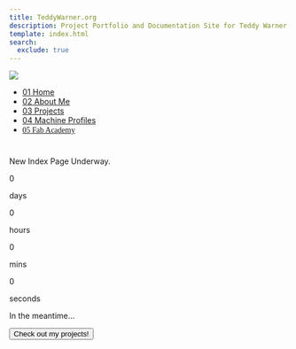 ```yaml
---
title: TeddyWarner.org
description: Project Portfolio and Documentation Site for Teddy Warner.
template: index.html
search:
  exclude: true
---
```


<head>
  <meta charset="UTF-8">
  <meta name="viewport" content="width=device-width, initial-scale=1.0">
  <title>Teddy Warner</title>
  <link rel="stylesheet" href="../assets/css/index.css">
  <script src="https://cdnjs.cloudflare.com/ajax/libs/jquery/3.3.1/jquery.min.js"></script>
  <script src="https://kit.fontawesome.com/79ff35ecec.js" crossorigin="anonymous"></script>
</head>

<img class="preloader" src="../images/index/loader.gif">
<div class="preloaderbg"></div>

<nav class="main-navigation">
    <ul>
      <li><a class="home" href="../"><span class="navnum">01</span> Home</a></li>
      <li><a class="about" href="http://teddywarner.com/About-Me/about/"><span class="navnum">02</span> About Me</a></li>
      <li><a class="proj" href="http://teddywarner.com/feed/"><span class="navnum">03</span> Projects</a></li>
      <li><a class="mach" href="http://teddywarner.com/Machine-Profiles/FusionPro48/"><span class="navnum">04</span> Machine Profiles</a></li>
      <li><a style="font-family: 'Fira Sans';" class="fab" href="https://fabacademy.org/2021/labs/charlotte/students/theodore-warner/"><span class="navnum">05</span> Fab Academy</a></li>
    </ul>
</nav>

<h1></h1>

<div class="modal">
  <p class="message">New Index Page Underway.</p>
        <div class="countdown-container">
            <div class="countdown-el days-c">
                <p class="big-text" id="days">0</p>
                <span>days</span>
            </div>
            <div class="countdown-el hours-c">
                <p class="big-text" id="hours">0</p>
                <span>hours</span>
            </div>
            <div class="countdown-el mins-c">
                <p class="big-text" id="mins">0</p>
                <span>mins</span>
            </div>
            <div class="countdown-el seconds-c">
                <p class="big-text" id="seconds">0</p>
                <span>seconds</span>
            </div>
        </div>
  <p class="sub-message">In the meantime...</p>
  <div class="options">
    <a href="http://teddywarner.com/feed/">
      <button class="btn" style="color:black;">Check out my projects!</button>
    </a>
  </div>
</div>

<!--<body>
  <main data-scroll-container>
   <section class="head" style="height:72em" data-scroll-section>
    <div class="funnyworm" style="z-index:-1;">
      <svg class="svgwave" xmlns="http://www.w3.org/2000/svg" width="651.13959" height="458.78751" viewBox="0 0 651.13959 458.78751">
        <defs>
          <linearGradient id="grad">
            <stop offset="5%" stop-color="#0f5cbf"/>
            <stop offset="25%" stop-color="#25d964"/>
            <stop offset="50%" stop-color="#f2b90f"/>
            <stop offset="75%" stop-color="#f24f13"/>
            <stop offset="95%" stop-color="#8080ff"/>
          </linearGradient>
        </defs>
         <path id="wavepath" d="m -248.17361,246.93888 c 24.96004,16.36036 49.9193,32.72021 73.62105,44.88566 23.70175,12.16546 46.14365,20.13548 67.53808,21.91827 21.394432,1.7828 41.73896,-2.62169 55.68722,-9.75315 13.948261,-7.13146 21.498958,-16.98931 26.847468,-29.99346 5.348511,-13.00415 8.494635,-29.15425 8.389798,-50.54871 -0.104836,-21.39446 -3.460633,-48.0311 -20.555114,-66.90869 -17.09448,-18.87758 -47.925876,-29.99366 -69.320482,-53.80018 -21.3946,-23.806515 -33.34963,-60.300818 -23.3865,-85.995374 9.96313,-25.694556 41.843213,-40.58591 77.291019,-49.395388 35.447805,-8.809479 74.459737,-11.536119 110.116538,-12.375089 35.656801,-0.83897 67.957003,0.209738 95.539133,5.768177 27.58214,5.558439 50.4435,15.625828 69.32095,30.518161 18.87746,14.8923329 33.7688,34.607632 51.59759,53.065601 17.82878,18.457969 38.59279,35.656435 67.22366,46.563331 28.63086,10.906891 65.1259,15.521211 101.62137,20.135581"></path>
         <text id="wavetext" text-anchor="middle">
          <textPath class="my-text" href="#wavepath" startOffset="50%">
          <animate attributeName="startOffset" from="-50%" to="150%" begin="0s" dur="100s" repeatCount="indefinite"></animate>
            TEDDYWARNER.ORG • TEDDYWARNER.ORG • TEDDYWARNER.ORG • TEDDYWARNER.ORG • TEDDYWARNER.ORG • TEDDYWARNER.ORG • TEDDYWARNER.ORG • TEDDYWARNER.ORG • TEDDYWARNER.ORG • TEDDYWARNER.ORG • TEDDYWARNER.ORG • TEDDYWARNER.ORG • TEDDYWARNER.ORG • TEDDYWARNER.ORG • TEDDYWARNER.ORG • 
          </textPath>
        </text>
      </svg>
    </div>
    <div class="avatar-container">
      <center>
        <img class="avatar">
      </center>
    </div>
    <div class="hole1" style="z-index:-1;">
      <svg class="svgspin1" xmlns="http://www.w3.org/2000/svg" width="109.01334mm" height="108.60135mm" viewBox="0 0 109.01334 108.60135">
        <defs>
          <clipPath id="myClip1">
              <path transform="scale(2.38)" d="M 24.714666,11.296318 C 13.323524,16.938343 5.1073711,23.065641 1.9044893,31.699804 -1.2983925,40.333967 0.51190865,51.474289 7.2957899,60.658898 14.079671,69.843507 25.836173,77.071843 36.337524,84.555813 c 10.50135,7.48397 19.746332,15.222649 29.77514,19.820247 10.028808,4.59759 20.840247,6.05374 27.921117,-1.09297 7.080869,-7.146718 10.430629,-22.895579 12.531879,-35.774947 2.10125,-12.879367 2.95373,-22.887717 0.92183,-31.987606 C 105.45558,26.420648 100.53937,18.230297 93.016916,11.685032 85.494457,5.1397676 75.366562,0.24052821 63.019063,0.36909154 50.671564,0.49765486 36.105807,5.6542924 24.714666,11.296318 Z"></path>
          </clipPath>
        </defs>
      </svg>
    </div>
    <div class="hole2" style="z-index:-1;">
      <svg class="svgspin2" xmlns="http://www.w3.org/2000/svg" width="139.41669mm" height="105.1701mm" viewBox="0 0 139.41669 105.1701">
        <defs>
          <clipPath id="myClip2">
            <path transform="scale(2.86)" d="m 62.849321,26.23857 c 6.914581,7.091318 16.376711,12.516217 29.18273,16.968074 12.806019,4.451858 28.954879,7.930418 37.909179,13.975608 8.95431,6.04519 10.67558,14.469968 8.06447,22.760979 -2.61111,8.29101 -9.33294,15.745074 -16.53733,19.979824 -7.20439,4.234755 -14.74191,5.084795 -24.609565,4.919735 -9.867656,-0.16505 -22.064076,-1.34522 -32.768676,-4.2537 C 53.385529,97.680613 44.174053,93.043994 35.51008,87.412892 26.846108,81.78179 18.730079,75.156459 12.24633,66.532136 5.7625818,57.907812 0.79925286,47.039032 0.34379623,37.56573 -0.1116604,28.092428 3.8848046,19.892876 8.7613652,13.546875 13.637926,7.2008746 19.394051,2.7091682 25.947569,1.0323236 32.501088,-0.64452108 39.851209,0.4935627 45.709704,5.4416481 51.568199,10.389733 55.93474,19.147253 62.849321,26.23857 Z"></path>
          </clipPath>
        </defs>
      </svg>
    </div>
    <div class="introabt">
      <div id="typed-strings">
        <h2>a student.</h2>
        <h2>a maker.</h2>
        <h2>a developer.</h2>
        <h2>an <em>award winning</em> designer.</h2>
        <h2>a graduate of the <a href="https://fabacademy.org/">Fab Academy</a>.</h2>
      </div>
      <h2><b>Hey! I’m Teddy Warner✌️,</b> <span id="typed"></span></h2>
      <h3>I'm a student at the University of Southern California's <a href="https://iovine-young.usc.edu/">Iovine and Young Academy</a>, currently located in <em>Charlotte, NC</em> 🇺🇸. As a graduate of the Fab Foundation's <a href="https://fabacademy.org/">Fab Academy</a>, I have a great interest in contemporary fabrication technologies, and a passion to spread the reaches of digital fabrication.
      </h3> 
      <h3> I utlize plethoras of fabrication processes to produce mixed-media projects equipped with additive and subtractive parts, custom electronics, and software integration. My personal work encompasses my hope to inspire & showcase the vast potential of digital fabrication.
      </h3>
      <h3 style="width:31em;">When I'm not studying, I love to lose myself in the internet or pick up a new book, hit a mountain bike trail with my friends, and foremost, continue work on a project. Regardless of the activity, you'll always find me listing to some music.
      </h3>
      <div id="abtmebttncontainer">
        <div id="circle">
          <svg version="1.1" xmlns="http://www.w3.org/2000/svg" xmlns:xlink="http://www.w3.org/1999/xlink" x="0px" y="0px" width="200px" height="200px" viewBox="0 0 300 300" xml:space="preserve" class="textrev">
            <defs>
              <path id="circlePath" d=" M 150, 150 m -60, 0 a 60,60 0 0,1 120,0 a 60,60 0 0,1 -120,0 "/>
            </defs>
            <g>
             <use xlink:href="#circlePath" fill="none"/>
               <text>
                 <textPath fill="var(--md-default-fg-color)" xlink:href="#circlePath">- More About Me - More About Me - More About Me </textPath>
               </text>
            </g>
            <a href="http://teddywarner.com/About-Me/about/" class="abtbtn" onmouseenter="leftrevon()" onmouseleave="leftrevoff()">
              <circle fill="none" cx="150" cy="150" r="75"/>
             </a>
          </svg>
        </div>
       </div>
    </div>
   </section>
    <section class="funnyquote" style="height:100vh;" data-scroll-section>
      <img class="quote" src="https://picsum.photos/800/400">
    </section>    
    <section class="featured-projects" data-scroll-section>
      <h2>Featured Projects</h2>
      <div class="grid">
        <div class="project shadowbox large">
          <img src="project1.jpg" alt="Project 1">
          <h3>Project 1</h3>
          <p>Lorem ipsum dolor sit amet, consectetur adipiscing elit. Donec sed odio dui.</p>
        </div>
        <div class="project shadowbox medium">
          <img src="project2.jpg" alt="Project 2">
          <h3>Project 2</h3>
          <p>Lorem ipsum dolor sit amet, consectetur adipiscing elit. Donec sed odio dui.</p>
        </div>
        <div class="project shadowbox small">
          <img src="project3.jpg" alt="Project 3">
          <h3>Project 3</h3>
          <p>Lorem ipsum dolor sit amet, consectetur adipiscing elit. Donec sed odio dui.</p>
        </div>
        <div class="project shadowbox small">
          <img src="project4.jpg" alt="Project 4">
          <h3>Project 4</h3>
          <p>Lorem ipsum dolor sit amet, consectetur adipiscing elit. Donec sed odio dui.</p>
        </div>
        <div class="project shadowbox large">
          <img src="project5.jpg" alt="Project 5">
          <h3>Project 5</h3>
          <p>Lorem ipsum dolor sit amet, consectetur adipiscing elit. Donec sed odio dui.</p>
        </div>
      </div>
    </section>    
    <section class="featured-articles" data-scroll-section>
      <h2>Featured Articles</h2>
      <div class="article-scroller">
        <div class="article-set">
          <div class="article">
            <img src="article1.jpg" alt="Article 1">
            <h3>Article 1</h3>
            <p>Lorem ipsum dolor sit amet, consectetur adipiscing elit. Donec sed odio dui.</p>
          </div>
          <div class="article">
            <img src="article2.jpg" alt="Article 2">
            <h3>Article 2</h3>
            <p>Lorem ipsum dolor sit amet, consectetur adipiscing elit. Donec sed odio dui.</p>
          </div>
          <div class="article">
            <img src="article3.jpg" alt="Article 3">
            <h3>Article 3</h3>
            <p>Lorem ipsum dolor sit amet, consectetur adipiscing elit. Donec sed odio dui.</p>
          </div>
        </div>
        <div class="article-set">
          <div class="article">
            <img src="article4.jpg" alt="Article 4">
            <h3>Article 4</h3>
            <p>Lorem ipsum dolor sit amet, consectetur adipiscing elit. Donec sed odio dui.</p>
          </div>
          <div class="article">
            <img src="article5.jpg" alt="Article 5">
            <h3>Article 5</h3>
            <p>Lorem ipsum dolor sit amet, consectetur adipiscing elit. Donec sed odio dui.</p>
          </div>
          <div class="article">
            <img src="article6.jpg" alt="Article 6">
            <h3>Article 6</h3>
            <p>Lorem ipsum dolor sit amet, consectetur adipiscing elit. Donec sed odio dui.</p>
          </div>
        </div>
        <div class="article-set">
          <div class="article">
            <img src="article7.jpg" alt="Article 7">
            <h3>Article 7</h3>
            <p>Lorem ipsum dolor sit amet, consectetur adipiscing elit. Donec sed odio dui.</p>
          </div>
          <div class="article">
            <img src="article8.jpg" alt="Article 8">
            <h3>Article 8</h3>
            <p>Lorem ipsum dolor sit amet, consectetur adipiscing elit. Donec sed odio dui.</p>
          </div>
          <div class="article">
            <img src="article9.jpg" alt="Article 9">
            <h3>Article 9</h3>
            <p>Lorem ipsum dolor sit amet, consectetur adipiscing elit. Donec sed odio dui.</p>
          </div>
        </div>
      </div>
      <div class="navigation-arrows">
        <button class="next-arrow"></button>
        <button class="prev-arrow"></button>
      </div>
    </section>
    <h1></h1>
  </main>-->

  <script src="https://cdn.jsdelivr.net/npm/locomotive-scroll@4.1.4/dist/locomotive-scroll.min.js"></script>
  <script src="https://cdn.jsdelivr.net/npm/typed.js@2.0.12"></script>
  <script>
    var supportsCssVars = function() {
        var e, t = document.createElement("style");
        return t.innerHTML = "root: { --tmp-var: bold; }", document.head.appendChild(t), e = !!(window.CSS && window.CSS.supports && window.CSS.supports("font-weight", "var(--tmp-var)")), t.parentNode.removeChild(t), e};
    supportsCssVars() || alert("Please view this page in a modern browser that supports CSS Variables :)."); 
    window.onload = function() {
        if(!window.location.hash) {
            window.location = window.location + '#/';
            window.location.reload();
        }
    }
    window.addEventListener( "pageshow", function ( event ) {
      var historyTraversal = event.persisted || 
                            ( typeof window.performance != "undefined" && 
                                  window.performance.navigation.type === 2 );
      if ( historyTraversal ) {
        window.location.reload();
        (function ($) {
          preloaderFadeOutInit();
        })(jQuery);
      }
    });
    function preloaderFadeOutInit(){  
      $('.preloader').delay(1800).fadeOut(525);
      $('.main-content').hide().delay(2500).fadeIn(160);
      $('.preloaderbg').delay(2500).fadeOut(160);
      $('body').attr('id','');
    }
    jQuery(window).on('load', function () {
      (function ($) {
      preloaderFadeOutInit();
      })(jQuery);
    });
    const scroll = new LocomotiveScroll({
      el: document.querySelector('[data-scroll-container]'),
      smooth: true,
      smoothMobile: true,
      inertia: 0.75,
      touchMultiplier: 2.5,
    });
    window.addEventListener('load', () => {
      scroll.update();
    });
    var typed = new Typed('#typed', {
      stringsElement: '#typed-strings',
      startDelay: 1000,
      loop: true
    });
    var typed = new Typed('#typed2', {
      stringsElement: '#typed-strings2',
      startDelay: 1000,
    });
    const element = document.body;
    let lastScroll = 0;
    scroll.on('scroll', (instance) => {
      document.documentElement.setAttribute('data-direction', instance.direction);
      document.documentElement.setAttribute('data-speed', instance.speed);
      document.documentElement.setAttribute('data-scrollY', instance.scroll.y);
      const currentScroll = instance.scroll.y;
      if (currentScroll <= 0) {
        element.classList.remove("scrollUp");
        return;
      }
      if (currentScroll > lastScroll && !element.classList.contains("scrollDown")) {
        element.classList.remove("scrollUp");
        element.classList.add("scrollDown");
      } else if (
        currentScroll < lastScroll &&
        element.classList.contains("scrollDown")
      ) {
        element.classList.remove("scrollDown");
        element.classList.add("scrollUp");
      }
      lastScroll = currentScroll;
    });
    function togglemenu() {
      var element = document.body;
        element.classList.toggle("toggle");
        element.classList.add("scrollUp");
    } 
    function leftrevon() {
      var element = document.body;
        element.classList.add("revleft");
    } 
    function leftrevoff() {
      var element = document.body;
        element.classList.remove("revleft");
    } 
    const articleScroller = document.querySelector('.article-scroller');
    const articleSets = document.querySelectorAll('.article-set');
    const prevArrow = document.querySelector('.prev-arrow');
    const nextArrow = document.querySelector('.next-arrow');
    let currentSet = 0;
    const scrollAmount = articleSets[0].clientWidth + parseInt(window.getComputedStyle(articleSets[0]).marginRight);
    function scrollNext() {
      currentSet = (currentSet + 1) % articleSets.length;
      articleScroller.scrollTo({
        left: scrollAmount * currentSet,
        behavior: 'smooth',
      });
    }
    function scrollPrev() {
      console.log("Hello world!"); 
      currentSet = (currentSet - 1 + articleSets.length) % articleSets.length;
      articleScroller.scrollTo({
        left: scrollAmount * currentSet,
        behavior: 'smooth',
      });
    }
    prevArrow.addEventListener('click', scrollPrev);
    nextArrow.addEventListener('click', scrollNext);
    function scrollFirst() {
      currentSet = 0;
      articleScroller.scrollTo({
        left: scrollAmount * currentSet,
        behavior: 'smooth',
      });
    }
    function scrollLast() {
      currentSet = articleSets.length - 1;
      articleScroller.scrollTo({
        left: scrollAmount * currentSet,
        behavior: 'smooth',
      });
    }
    prevArrow.addEventListener('click', () => {
      if (currentSet === 0) {
        scrollLast();
      } else {
        scrollPrev();
      }
    });
    nextArrow.addEventListener('click', () => {
      if (currentSet === articleSets.length - 1) {
        scrollFirst();
      } else {
        scrollNext();
      }
    });
  </script>
  <script>
    const daysEl = document.getElementById("days");
    const hoursEl = document.getElementById("hours");
    const minsEl = document.getElementById("mins");
    const secondsEl = document.getElementById("seconds");
    const newYears = "20 Sep 2023";
    function countdown() {
        const newYearsDate = new Date(newYears);
        const currentDate = new Date();
        const totalSeconds = (newYearsDate - currentDate) / 1000;
        const days = Math.floor(totalSeconds / 3600 / 24);
        const hours = Math.floor(totalSeconds / 3600) % 24;
        const mins = Math.floor(totalSeconds / 60) % 60;
        const seconds = Math.floor(totalSeconds) % 60;
        daysEl.innerHTML = days;
        hoursEl.innerHTML = formatTime(hours);
        minsEl.innerHTML = formatTime(mins);
        secondsEl.innerHTML = formatTime(seconds);
    }
    function formatTime(time) {
        return time < 10 ? `0${time}` : time;
    }
    // initial call
    countdown();
    setInterval(countdown, 1000);
  </script>
</body>
</html>
